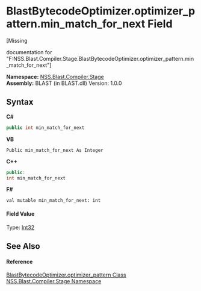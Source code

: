# BlastBytecodeOptimizer.optimizer_pattern.min_match_for_next Field
 

\[Missing <summary> documentation for "F:NSS.Blast.Compiler.Stage.BlastBytecodeOptimizer.optimizer_pattern.min_match_for_next"\]

**Namespace:**&nbsp;<a href="f44e629d-16ad-ce78-c6d1-bb239589698b.md">NSS.Blast.Compiler.Stage</a><br />**Assembly:**&nbsp;BLAST (in BLAST.dll) Version: 1.0.0

## Syntax

**C#**<br />
``` C#
public int min_match_for_next
```

**VB**<br />
``` VB
Public min_match_for_next As Integer
```

**C++**<br />
``` C++
public:
int min_match_for_next
```

**F#**<br />
``` F#
val mutable min_match_for_next: int
```


#### Field Value
Type: <a href="https://docs.microsoft.com/dotnet/api/system.int32" target="_blank" rel="noopener noreferrer">Int32</a>

## See Also


#### Reference
<a href="d5ed229e-e370-7fa2-1e0f-de86cb71337b.md">BlastBytecodeOptimizer.optimizer_pattern Class</a><br /><a href="f44e629d-16ad-ce78-c6d1-bb239589698b.md">NSS.Blast.Compiler.Stage Namespace</a><br />